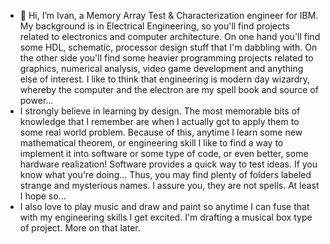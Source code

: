 - 👋 Hi, I’m Ivan, a Memory Array Test & Characterization engineer for IBM. My background is in Electrical Engineering, so you'll find projects related to electronics and computer architecture. On one hand you'll find some HDL, schematic, processor design stuff that I'm dabbling with. On the other side you'll find some heavier programming projects related to graphics, numerical analysis, video game development and anything else of interest. I like to think that engineering is modern day wizardry, whereby the computer and the electron are my spell book and source of power...
- I strongly believe in learning by design. The most memorable bits of knowledge that I remember are when I actually got to apply them to some real world problem. Because of this, anytime I learn some new mathematical theorem, or engineering skill I like to find a way to implement it into software or some type of code, or even better, some hardware realization! Software provides a quick way to test ideas. If you know what you're doing... Thus, you may find plenty of folders labeled strange and mysterious names. I assure you, they are not spells. At least I hope so...
- I also love to play music and draw and paint so anytime I can fuse that with my engineering skills I get excited. I'm drafting a musical box type of project. More on that later. 

<!---
ivanm451/ivanm451 is a ✨ special ✨ repository because its `README.md` (this file) appears on your GitHub profile.
You can click the Preview link to take a look at your changes.
--->
